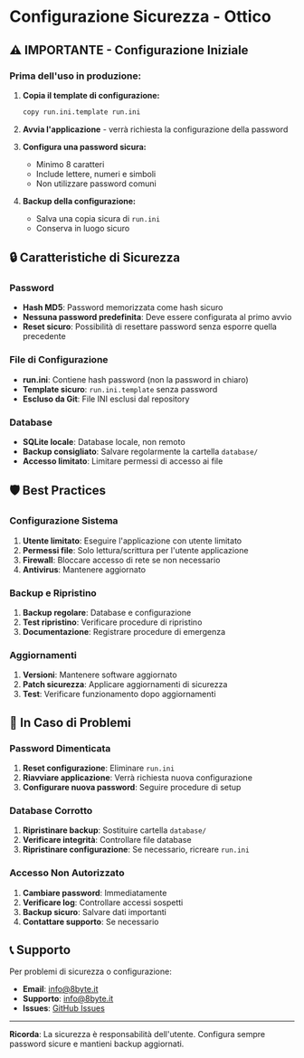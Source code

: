 # Configurazione Sicurezza - Ottico

## ⚠️ IMPORTANTE - Configurazione Iniziale

### Prima dell'uso in produzione:

1. **Copia il template di configurazione:**
   ```bash
   copy run.ini.template run.ini
   ```

2. **Avvia l'applicazione** - verrà richiesta la configurazione della password

3. **Configura una password sicura:**
   - Minimo 8 caratteri
   - Include lettere, numeri e simboli
   - Non utilizzare password comuni

4. **Backup della configurazione:**
   - Salva una copia sicura di `run.ini`
   - Conserva in luogo sicuro

## 🔒 Caratteristiche di Sicurezza

### Password
- **Hash MD5**: Password memorizzata come hash sicuro
- **Nessuna password predefinita**: Deve essere configurata al primo avvio
- **Reset sicuro**: Possibilità di resettare password senza esporre quella precedente

### File di Configurazione
- **run.ini**: Contiene hash password (non la password in chiaro)
- **Template sicuro**: `run.ini.template` senza password
- **Escluso da Git**: File INI esclusi dal repository

### Database
- **SQLite locale**: Database locale, non remoto
- **Backup consigliato**: Salvare regolarmente la cartella `database/`
- **Accesso limitato**: Limitare permessi di accesso ai file

## 🛡️ Best Practices

### Configurazione Sistema
1. **Utente limitato**: Eseguire l'applicazione con utente limitato
2. **Permessi file**: Solo lettura/scrittura per l'utente applicazione
3. **Firewall**: Bloccare accesso di rete se non necessario
4. **Antivirus**: Mantenere aggiornato

### Backup e Ripristino
1. **Backup regolare**: Database e configurazione
2. **Test ripristino**: Verificare procedure di ripristino
3. **Documentazione**: Registrare procedure di emergenza

### Aggiornamenti
1. **Versioni**: Mantenere software aggiornato
2. **Patch sicurezza**: Applicare aggiornamenti di sicurezza
3. **Test**: Verificare funzionamento dopo aggiornamenti

## 🚨 In Caso di Problemi

### Password Dimenticata
1. **Reset configurazione**: Eliminare `run.ini`
2. **Riavviare applicazione**: Verrà richiesta nuova configurazione
3. **Configurare nuova password**: Seguire procedure di setup

### Database Corrotto
1. **Ripristinare backup**: Sostituire cartella `database/`
2. **Verificare integrità**: Controllare file database
3. **Ripristinare configurazione**: Se necessario, ricreare `run.ini`

### Accesso Non Autorizzato
1. **Cambiare password**: Immediatamente
2. **Verificare log**: Controllare accessi sospetti
3. **Backup sicuro**: Salvare dati importanti
4. **Contattare supporto**: Se necessario

## 📞 Supporto

Per problemi di sicurezza o configurazione:
- **Email**: info@8byte.it
- **Supporto**: info@8byte.it
- **Issues**: [GitHub Issues](https://github.com/figarocool/ottico/issues)

---

**Ricorda**: La sicurezza è responsabilità dell'utente. Configura sempre password sicure e mantieni backup aggiornati.
